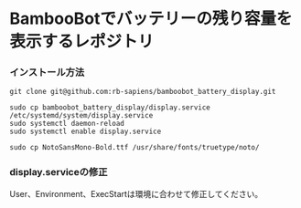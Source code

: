 # BambooBotでバッテリーの残り容量を表示するレポジトリ

### インストール方法
```
git clone git@github.com:rb-sapiens/bamboobot_battery_display.git

sudo cp bamboobot_battery_display/display.service /etc/systemd/system/display.service
sudo systemctl daemon-reload
sudo systemctl enable display.service

sudo cp NotoSansMono-Bold.ttf /usr/share/fonts/truetype/noto/
```

### display.serviceの修正
User、Environment、ExecStartは環境に合わせて修正してください。
